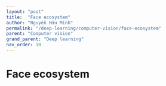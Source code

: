 ```yaml
---
layout: "post"
title:  "Face ecosystem"
author: "Nguyễn Hữu Minh"
permalink: "/deep-learning/computer-vision/face-ecosystem"
parent: "Computer vision"
grand_parent: "Deep learning"
nav_order: 10
---
```


# Face ecosystem
